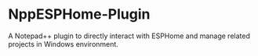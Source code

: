 # NppESPHome-Plugin
A Notepad++ plugin to directly interact with ESPHome and manage related projects in Windows environment.
